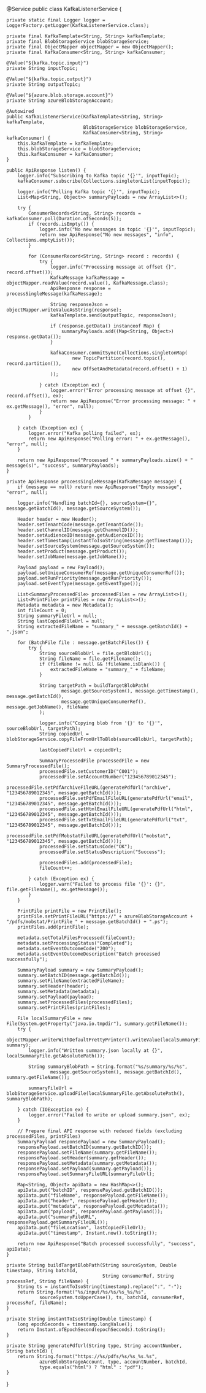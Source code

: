 @Service
public class KafkaListenerService {

    private static final Logger logger = LoggerFactory.getLogger(KafkaListenerService.class);

    private final KafkaTemplate<String, String> kafkaTemplate;
    private final BlobStorageService blobStorageService;
    private final ObjectMapper objectMapper = new ObjectMapper();
    private final KafkaConsumer<String, String> kafkaConsumer;

    @Value("${kafka.topic.input}")
    private String inputTopic;

    @Value("${kafka.topic.output}")
    private String outputTopic;

    @Value("${azure.blob.storage.account}")
    private String azureBlobStorageAccount;

    @Autowired
    public KafkaListenerService(KafkaTemplate<String, String> kafkaTemplate,
                                BlobStorageService blobStorageService,
                                KafkaConsumer<String, String> kafkaConsumer) {
        this.kafkaTemplate = kafkaTemplate;
        this.blobStorageService = blobStorageService;
        this.kafkaConsumer = kafkaConsumer;
    }

    public ApiResponse listen() {
        logger.info("Subscribing to Kafka topic '{}'", inputTopic);
        kafkaConsumer.subscribe(Collections.singletonList(inputTopic));

        logger.info("Polling Kafka topic '{}'", inputTopic);
        List<Map<String, Object>> summaryPayloads = new ArrayList<>();

        try {
            ConsumerRecords<String, String> records = kafkaConsumer.poll(Duration.ofSeconds(5));
            if (records.isEmpty()) {
                logger.info("No new messages in topic '{}'", inputTopic);
                return new ApiResponse("No new messages", "info", Collections.emptyList());
            }

            for (ConsumerRecord<String, String> record : records) {
                try {
                    logger.info("Processing message at offset {}", record.offset());
                    KafkaMessage kafkaMessage = objectMapper.readValue(record.value(), KafkaMessage.class);
                    ApiResponse response = processSingleMessage(kafkaMessage);

                    String responseJson = objectMapper.writeValueAsString(response);
                    kafkaTemplate.send(outputTopic, responseJson);

                    if (response.getData() instanceof Map) {
                        summaryPayloads.add((Map<String, Object>) response.getData());
                    }

                    kafkaConsumer.commitSync(Collections.singletonMap(
                            new TopicPartition(record.topic(), record.partition()),
                            new OffsetAndMetadata(record.offset() + 1)
                    ));

                } catch (Exception ex) {
                    logger.error("Error processing message at offset {}", record.offset(), ex);
                    return new ApiResponse("Error processing message: " + ex.getMessage(), "error", null);
                }
            }

        } catch (Exception ex) {
            logger.error("Kafka polling failed", ex);
            return new ApiResponse("Polling error: " + ex.getMessage(), "error", null);
        }

        return new ApiResponse("Processed " + summaryPayloads.size() + " message(s)", "success", summaryPayloads);
    }

    private ApiResponse processSingleMessage(KafkaMessage message) {
        if (message == null) return new ApiResponse("Empty message", "error", null);

        logger.info("Handling batchId={}, sourceSystem={}", message.getBatchId(), message.getSourceSystem());

        Header header = new Header();
        header.setTenantCode(message.getTenantCode());
        header.setChannelID(message.getChannelID());
        header.setAudienceID(message.getAudienceID());
        header.setTimestamp(instantToIsoString(message.getTimestamp()));
        header.setSourceSystem(message.getSourceSystem());
        header.setProduct(message.getProduct());
        header.setJobName(message.getJobName());

        Payload payload = new Payload();
        payload.setUniqueConsumerRef(message.getUniqueConsumerRef());
        payload.setRunPriority(message.getRunPriority());
        payload.setEventType(message.getEventType());

        List<SummaryProcessedFile> processedFiles = new ArrayList<>();
        List<PrintFile> printFiles = new ArrayList<>();
        Metadata metadata = new Metadata();
        int fileCount = 0;
        String summaryFileUrl = null;
        String lastCopiedFileUrl = null;
        String extractedFileName = "summary_" + message.getBatchId() + ".json";

        for (BatchFile file : message.getBatchFiles()) {
            try {
                String sourceBlobUrl = file.getBlobUrl();
                String fileName = file.getFilename();
                if (fileName != null && !fileName.isBlank()) {
                    extractedFileName = "summary_" + fileName;
                }

                String targetPath = buildTargetBlobPath(
                        message.getSourceSystem(), message.getTimestamp(), message.getBatchId(),
                        message.getUniqueConsumerRef(), message.getJobName(), fileName
                );

                logger.info("Copying blob from '{}' to '{}'", sourceBlobUrl, targetPath);
                String copiedUrl = blobStorageService.copyFileFromUrlToBlob(sourceBlobUrl, targetPath);

                lastCopiedFileUrl = copiedUrl;

                SummaryProcessedFile processedFile = new SummaryProcessedFile();
                processedFile.setCustomerID("C001");
                processedFile.setAccountNumber("123456789012345");
                processedFile.setPdfArchiveFileURL(generatePdfUrl("archive", "123456789012345", message.getBatchId()));
                processedFile.setPdfEmailFileURL(generatePdfUrl("email", "123456789012345", message.getBatchId()));
                processedFile.setHtmlEmailFileURL(generatePdfUrl("html", "123456789012345", message.getBatchId()));
                processedFile.setTxtEmailFileURL(generatePdfUrl("txt", "123456789012345", message.getBatchId()));
                processedFile.setPdfMobstatFileURL(generatePdfUrl("mobstat", "123456789012345", message.getBatchId()));
                processedFile.setStatusCode("OK");
                processedFile.setStatusDescription("Success");

                processedFiles.add(processedFile);
                fileCount++;

            } catch (Exception ex) {
                logger.warn("Failed to process file '{}': {}", file.getFilename(), ex.getMessage());
            }
        }

        PrintFile printFile = new PrintFile();
        printFile.setPrintFileURL("https://" + azureBlobStorageAccount + "/pdfs/mobstat/PrintFile_" + message.getBatchId() + ".ps");
        printFiles.add(printFile);

        metadata.setTotalFilesProcessed(fileCount);
        metadata.setProcessingStatus("Completed");
        metadata.setEventOutcomeCode("200");
        metadata.setEventOutcomeDescription("Batch processed successfully");

        SummaryPayload summary = new SummaryPayload();
        summary.setBatchID(message.getBatchId());
        summary.setFileName(extractedFileName);
        summary.setHeader(header);
        summary.setMetadata(metadata);
        summary.setPayload(payload);
        summary.setProcessedFiles(processedFiles);
        summary.setPrintFiles(printFiles);

        File localSummaryFile = new File(System.getProperty("java.io.tmpdir"), summary.getFileName());
        try {
            objectMapper.writerWithDefaultPrettyPrinter().writeValue(localSummaryFile, summary);
            logger.info("Written summary.json locally at {}", localSummaryFile.getAbsolutePath());

            String summaryBlobPath = String.format("%s/summary/%s/%s",
                    message.getSourceSystem(), message.getBatchId(), summary.getFileName());

            summaryFileUrl = blobStorageService.uploadFile(localSummaryFile.getAbsolutePath(), summaryBlobPath);

        } catch (IOException ex) {
            logger.error("Failed to write or upload summary.json", ex);
        }

        // Prepare final API response with reduced fields (excluding processedFiles, printFiles)
        SummaryPayload responsePayload = new SummaryPayload();
        responsePayload.setBatchID(summary.getBatchID());
        responsePayload.setFileName(summary.getFileName());
        responsePayload.setHeader(summary.getHeader());
        responsePayload.setMetadata(summary.getMetadata());
        responsePayload.setPayload(summary.getPayload());
        responsePayload.setSummaryFileURL(summaryFileUrl);

        Map<String, Object> apiData = new HashMap<>();
        apiData.put("batchID", responsePayload.getBatchID());
        apiData.put("fileName", responsePayload.getFileName());
        apiData.put("header", responsePayload.getHeader());
        apiData.put("metadata", responsePayload.getMetadata());
        apiData.put("payload", responsePayload.getPayload());
        apiData.put("summaryFileURL", responsePayload.getSummaryFileURL());
        apiData.put("fileLocation", lastCopiedFileUrl);
        apiData.put("timestamp", Instant.now().toString());

        return new ApiResponse("Batch processed successfully", "success", apiData);
    }

    private String buildTargetBlobPath(String sourceSystem, Double timestamp, String batchId,
                                       String consumerRef, String processRef, String fileName) {
        String ts = instantToIsoString(timestamp).replace(":", "-");
        return String.format("%s/input/%s/%s/%s_%s/%s",
                sourceSystem.toUpperCase(), ts, batchId, consumerRef, processRef, fileName);
    }

    private String instantToIsoString(Double timestamp) {
        long epochSeconds = timestamp.longValue();
        return Instant.ofEpochSecond(epochSeconds).toString();
    }

    private String generatePdfUrl(String type, String accountNumber, String batchId) {
        return String.format("https://%s/pdfs/%s/%s_%s.%s",
                azureBlobStorageAccount, type, accountNumber, batchId,
                type.equals("html") ? "html" : "pdf");
    }
}
